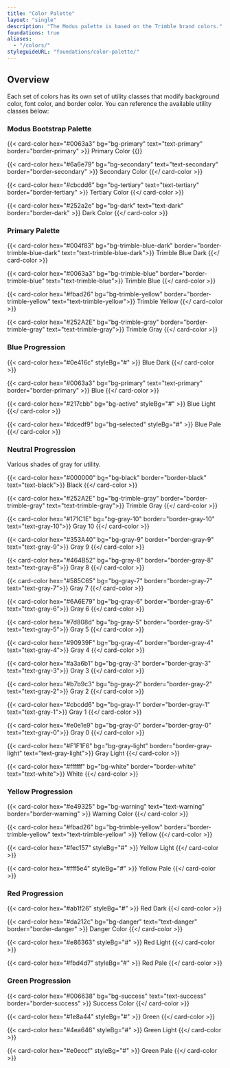 ```yaml
---
title: "Color Palette"
layout: "single"
description: "The Modus palette is based on the Trimble brand colors."
foundations: true
aliases:
  - "/colors/"
styleguideURL: "foundations/color-palette/"
---
```


## Overview

Each set of colors has its own set of utility classes that modify
background color, font color, and border color. You can reference the
available utility classes below:

### Modus Bootstrap Palette

<div class="row">
{{< card-color hex="#0063a3" bg="bg-primary" text="text-primary" border="border-primary" >}}
Primary Color
{{</ card-color >}}

{{< card-color hex="#6a6e79" bg="bg-secondary" text="text-secondary" border="border-secondary" >}}
Secondary Color
{{</ card-color >}}

{{< card-color hex="#cbcdd6" bg="bg-tertiary" text="text-tertiary" border="border-tertiary" >}}
Tertiary Color
{{</ card-color >}}

{{< card-color hex="#252a2e" bg="bg-dark" text="text-dark" border="border-dark" >}}
Dark Color
{{</ card-color >}}

</div>

### Primary Palette

<div class="row">

{{< card-color hex="#004f83" bg="bg-trimble-blue-dark" border="border-trimble-blue-dark" text="text-trimble-blue-dark">}}
Trimble Blue Dark
{{</ card-color >}}

{{< card-color hex="#0063a3" bg="bg-trimble-blue" border="border-trimble-blue" text="text-trimble-blue">}}
Trimble Blue
{{</ card-color >}}

{{< card-color hex="#fbad26" bg="bg-trimble-yellow" border="border-trimble-yellow" text="text-trimble-yellow">}}
Trimble Yellow
{{</ card-color >}}

{{< card-color hex="#252A2E" bg="bg-trimble-gray" border="border-trimble-gray" text="text-trimble-gray">}}
Trimble Gray
{{</ card-color >}}

</div>

### Blue Progression

<div class="row">

{{< card-color hex="#0e416c" styleBg="#" >}}
Blue Dark
{{</ card-color >}}

{{< card-color hex="#0063a3" bg="bg-primary" text="text-primary" border="border-primary" >}}
Blue
{{</ card-color >}}

{{< card-color hex="#217cbb" bg="bg-active" styleBg="#" >}}
Blue Light
{{</ card-color >}}

{{< card-color hex="#dcedf9" bg="bg-selected" styleBg="#" >}}
Blue Pale
{{</ card-color >}}

</div>

### Neutral Progression

Various shades of gray for utility.

<div class="row">

{{< card-color hex="#000000" bg="bg-black" border="border-black" text="text-black">}}
Black
{{</ card-color >}}

{{< card-color hex="#252A2E" bg="bg-trimble-gray" border="border-trimble-gray" text="text-trimble-gray">}}
Trimble Gray
{{</ card-color >}}

{{< card-color hex="#171C1E" bg="bg-gray-10" border="border-gray-10" text="text-gray-10">}}
Gray 10
{{</ card-color >}}

{{< card-color hex="#353A40" bg="bg-gray-9" border="border-gray-9" text="text-gray-9">}}
Gray 9
{{</ card-color >}}

{{< card-color hex="#464B52" bg="bg-gray-8" border="border-gray-8" text="text-gray-8">}}
Gray 8
{{</ card-color >}}

{{< card-color hex="#585C65" bg="bg-gray-7" border="border-gray-7" text="text-gray-7">}}
Gray 7
{{</ card-color >}}

{{< card-color hex="#6A6E79" bg="bg-gray-6" border="border-gray-6" text="text-gray-6">}}
Gray 6
{{</ card-color >}}

{{< card-color hex="#7d808d" bg="bg-gray-5" border="border-gray-5" text="text-gray-5">}}
Gray 5
{{</ card-color >}}

{{< card-color hex="#90939F" bg="bg-gray-4" border="border-gray-4" text="text-gray-4">}}
Gray 4
{{</ card-color >}}

{{< card-color hex="#a3a6b1" bg="bg-gray-3" border="border-gray-3" text="text-gray-3">}}
Gray 3
{{</ card-color >}}

{{< card-color hex="#b7b9c3" bg="bg-gray-2" border="border-gray-2" text="text-gray-2">}}
Gray 2
{{</ card-color >}}

{{< card-color hex="#cbcdd6" bg="bg-gray-1" border="border-gray-1" text="text-gray-1">}}
Gray 1
{{</ card-color >}}

{{< card-color hex="#e0e1e9" bg="bg-gray-0" border="border-gray-0" text="text-gray-0">}}
Gray 0
{{</ card-color >}}

{{< card-color hex="#F1F1F6" bg="bg-gray-light" border="border-gray-light" text="text-gray-light">}}
Gray Light
{{</ card-color >}}

{{< card-color hex="#ffffff" bg="bg-white" border="border-white" text="text-white">}}
White
{{</ card-color >}}

</div>

### Yellow Progression

<div class="row">

{{< card-color hex="#e49325" bg="bg-warning" text="text-warning" border="border-warning" >}}
Warning Color
{{</ card-color >}}

{{< card-color hex="#fbad26" bg="bg-trimble-yellow" border="border-trimble-yellow" text="text-trimble-yellow" >}}
Yellow
{{</ card-color >}}

{{< card-color hex="#fec157" styleBg="#" >}}
Yellow Light
{{</ card-color >}}

{{< card-color hex="#fff5e4" styleBg="#" >}}
Yellow Pale
{{</ card-color >}}

</div>

### Red Progression

<div class="row">

{{< card-color hex="#ab1f26" styleBg="#" >}}
Red Dark
{{</ card-color >}}

{{< card-color hex="#da212c" bg="bg-danger" text="text-danger" border="border-danger" >}}
Danger Color
{{</ card-color >}}

{{< card-color hex="#e86363" styleBg="#" >}}
Red Light
{{</ card-color >}}

{{< card-color hex="#fbd4d7" styleBg="#" >}}
Red Pale
{{</ card-color >}}

</div>

### Green Progression

<div class="row">

{{< card-color hex="#006638" bg="bg-success" text="text-success" border="border-success" >}}
Success Color
{{</ card-color >}}

{{< card-color hex="#1e8a44" styleBg="#" >}}
Green
{{</ card-color >}}

{{< card-color hex="#4ea646" styleBg="#" >}}
Green Light
{{</ card-color >}}

{{< card-color hex="#e0eccf" styleBg="#" >}}
Green Pale
{{</ card-color >}}

</div>

